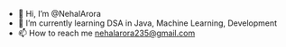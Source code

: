 - 👋 Hi, I’m @NehalArora
- 🌱 I’m currently learning DSA in Java, Machine Learning, Development
- 📫 How to reach me nehalarora235@gmail.com

<!---
NehalArora/NehalArora is a ✨ special ✨ repository because its `README.md` (this file) appears on your GitHub profile.
You can click the Preview link to take a look at your changes.
--->
